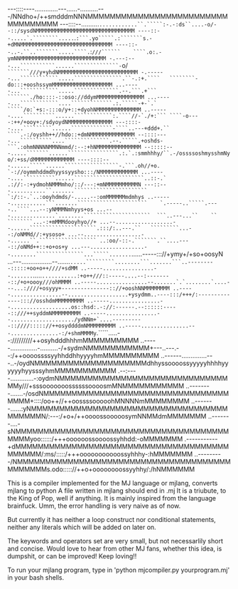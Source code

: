 ---::::----.............---......-..........---/NNdho+/++smdddmNNNMMMMMMMMMMMMMMMMMMMMMMMMMMMMMMMMMM
---::::--..........````............``.`````:-.-:ds``....-o/--::/sysdNMMMMMMMMMMMMMMMMMMMMMMMMMMMMMMM
----::--.....`.````````.....````.``````````:```.yo`````.:```````s.-+dMNMMMMMMMMMMMMMMMMMMMMMMMMMMMMM
----::--..-.``..```````.....````.``````````:```///``````    ````.o:.-ymNNMMMMMMMMMMMMMMMMMMMMMMMMMMM
-.---:---...```````````......``````````````-```o/``````    ```````///y+yhdNMMMMMMMMMMMMMMMMMMMMMMMMM
-.------...````````````.....```````````````.``-.:+.````   ````````-do:::+ooshssymMMMMMMMMMMMMMMMMMMM
...-----...````````````.....``````````````.--.```.+```   ```````./ho::::-::oso://ddymMMMMMMMMMMMMMMM
...-----...````````````....`````````````.:.`````-+-`.`    `````/o:`+s:-:::o/y+::+dyohNMMMMMMMMMMMMMM
..------....``````````......````````````:.````//-`./+:``` ````-o----:++/+ooy+:/sdyoydNMMMMMMMMMMMMMM
---::::--....`````````......`````````````-````..---+ddd+.`` ````.-:/oyshh++//hdo::+dmNMMMMMMMMMMMMMM
--::::----...``````````....``````````````.--.`````.+oshds-```.:ohmNNNNNMMNNmmd/:--:+hNMMMMMMMMMMMMMM
--:::::---.....```````......````````````````.:.`.:smmhhhy/``.-/ossssoshmysshmNyo/:+ss/dMMMMMMMMMMMMM
----::::---......`````......`````````````````-.```.oh//+o. `-://oymmhddmdhyyssyysho:::/NMMMMMMMMMMMM
...-----....``````````......``````````````````````..::-.` .://:-:+ydmohNMMMmho/::/---:+mNMMMMMMMMMMN
---::---...........``.......```````````````````````      `:/::-.`..:ooyhdmds/-.....--:omMMMMMMmdmhys
..------...........```.......``````````````````````    `.-----..`````.----..````...--:yNMMMNmhyys+os
...---..............`........`````````````````````  ```..---...``    `` ````````...-:+mMMMdooyhyo//+
...--..................--......`````````````````````.:::/:..---.``   `````````...--:/oNMMd//:+ysoso+
...--..................--......``.`````````````````` ..:oo/-::-.```````.``....----::/oNMd++::+o+os+y
...---.................--........```````````````...`````.......``````......-----::://+ymy+/+so+oosyN
...---.................--.......`.....`````````........```.......```..---------:::::+oo+o++////+sdMM
..-----................--.......`.....``...........:+o++///::-----....--:--------::/+o+oooy///ohMMMM
..-----................--.......`.`........`....---...:////+osyyy+---------------:://+ooshNNMMMMMMMM
..-----................--...................+ysydmm..----:::/+++/:--------------::://osshdmMMMMMMMMM
..-----................--...................os::hsd:.-://:------.--::::::-----::///++syddmNMMMMMMMMM
..-----................--..................../ydNNm+`....----------::////::::://++osyddddmNMMMMMMMMM
..-----...............---...............-:/+shmMMMMy``.`````.....--://///////++osyhdddhhhmMMMMMMMMMM
..-----...............-..........-/+sydmNMMMMMMMMMMM+---..---.--:/++oooossssyyhhddhhyyyyhmMMMMMMMMMM
..------..............---..-/oydNMMMMMMMMMMMMMMMMMMMMdhhyssoooossyyyyyhhhhyyyyyyhyysssyhmMMMMMMMMMMM
.--:----.............-:oydmNMMMMMMMMMMMMMMMMMMMMMMMMMMMMMMMMy///+sssooooooossssssoooosmMNMMMMMMMMMMM
..--------.......-/osdNMMMMMMMMMMMMMMMMMMMMMMMMMMMMMMMMMMMMM+::::/oo++//++oossssooooohMNNNNmMMMMMMMM
..-------......:yNMMMMMMMMMMMMMMMMMMMMMMMMMMMMMMMMMMMMMMMMMN/:---:/+o+/++oooossooooosymNNMMdmMMMMMMM
..-------....-sNMMMMMMMMMMMMMMMMMMMMMMMMMMMMMMMMMMMMMMMMMMyoo::::::/+++oooooossoooossyhhdd:-oMMMMMMM
.-----------+dMMMMMMMMMMMMMMMMMMMMMMMMMMMMMMMMMMMMMMMMMMMM/:ms/:::::/+++ooooooooooossyhhhy-:hMMMMMMM
..---------/NMMMMMMMMMMMMMMMMMMMMMMMMMMMMMMMMMMMMMMMMMMMMMs.odo::::://++o+oooooooossyyhhy/:/hNMMMMMM

This is a compiler implemented for the MJ language or mjlang, converts mjlang to python
A file written in mjlang should end in .mj
It is a triubute, to the King of Pop, well if anything.
It is mainly inspired from the language brainfuck.
Umm, the error handling is very naive as of now.

But currently it has neither a loop construct nor conditional
statements, neither any literals which will be added on later on.

The keywords and operators set are very small, but not necessarlily
short and concise.
Would love to hear from other MJ fans, whether this idea, is dumpshit, or can be improved!
Keep loving!! 

To run your mjlang program, type in 'python mjcompiler.py yourprogram.mj' in your bash shells.
